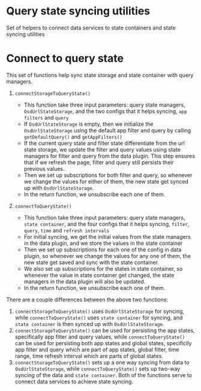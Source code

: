 # Query state syncing utilities

Set of helpers to connect data services to state containers and state syncing utilities

# Connect to query state

This set of functions help sync state storage and state container with query managers. 

1. `connectStorageToQueryState()`
    - This function take three input parameters: query state managers, `OsdUrlStateStorage`, and the two configs that it helps syncing, `app filters` and `query`
    - If `OsdUrlStateStorage` is empty, then we initialize the `OsdUrlStateStorage` using the default app filter and query by calling `getDefaultQuery()` and `getAppFilters()`
    - If the current query state and filter state differentiate from the url state storage, we update the filter and query values using state managers for filter and query from the data plugin. This step ensures that if we refresh the page, filter and query still persists their previous values.
    - Then we set up subscriptions for both filter and query, so whenever we change the values for either of them, the new state get synced up with `OsdUrlStateStorage`.
    - In the return function, we unsubscribe each one of them.

2. `connectToQueryState()`
    - This function take three input parameters: query state managers, `state container`, and the four configs that it helps syncing, `filter`, `query`, `time` and `refresh intervals`
    - For initial syncing, we get the initial values from the state managers in the data plugin, and we store the values in the state container
    - Then we set up subscriptions for each one of the config in data plugin, so whenever we change the values for any one of them, the new state get saved and sync with the state container.
    - We also set up subscriptions for the states in state container, so whenever the value in state container get changed, the state managers in the data plugin will also be updated.
    - In the return function, we unsubscribe each one of them.

There are a couple differences between the above two functions: 
1. `connectStorageToQueryState()` uses `OsdUrlStateStorage` for syncing, while `connectToQueryState()` uses `state container` for syncing, and `state container` is then synced up with `OsdUrlStateStorage`.
2. `connectStorageToQueryState()` can be used for persisting the app states, specifically app filter and query values, while `connectToQueryState()` can be used for persisting both app states and global states, specificlly app filter and query which are part of app states, global filter, time range, time refresh interval which are parts of global states.
3. `connectStorageToQueryState()` sets up a one way syncing from data to `OsdUrlStateStorage`, while `connectToQueryState()` sets up two-way syncing of the data and `state container`. Both of the functions serve to connect data services to achieve state syncing.